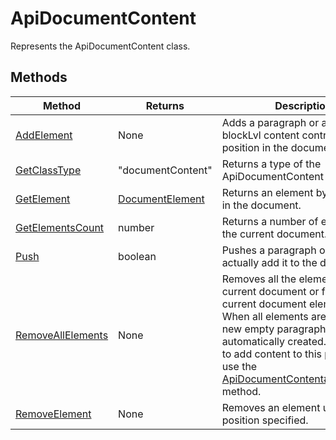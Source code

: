 # ApiDocumentContent

Represents the ApiDocumentContent class.


## Methods

| Method | Returns | Description |
| ------ | ------- | ----------- |
| [AddElement](./Methods/AddElement.md) | None | Adds a paragraph or a table or a blockLvl content control using its position in the document content. |
| [GetClassType](./Methods/GetClassType.md) | "documentContent" | Returns a type of the ApiDocumentContent class. |
| [GetElement](./Methods/GetElement.md) | [DocumentElement](../Enumeration/DocumentElement.md) | Returns an element by its position in the document. |
| [GetElementsCount](./Methods/GetElementsCount.md) | number | Returns a number of elements in the current document. |
| [Push](./Methods/Push.md) | boolean | Pushes a paragraph or a table to actually add it to the document. |
| [RemoveAllElements](./Methods/RemoveAllElements.md) | None | Removes all the elements from the current document or from the current document element. 💡 When all elements are removed, a new empty paragraph is automatically created. If you want to add content to this paragraph, use the [ApiDocumentContent#GetElement](../ApiDocumentContent/Methods/GetElement.md) method. |
| [RemoveElement](./Methods/RemoveElement.md) | None | Removes an element using the position specified. |
